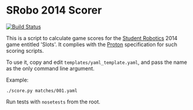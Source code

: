 # SRobo 2014 Scorer

[![Build Status](https://travis-ci.org/PeterJCLaw/scoring-2014.png)](https://travis-ci.org/PeterJCLaw/scoring-2014)

This is a script to calculate game scores for the [Student Robotics](https://www.studentrobotics.org)
2014 game entitled 'Slots'.
It complies with the [Proton](https://github.com/samphippen/proton)
specification for such scoring scripts.

To use it, copy and edit `templates/yaml_template.yaml`,
 and pass the name as the only command line argument.

Example:
~~~~
./score.py matches/001.yaml
~~~~

Run tests with `nosetests` from the root.

